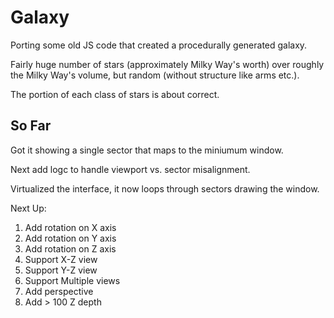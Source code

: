 # Galaxy
Porting some old JS code that created a procedurally generated galaxy.

Fairly huge number of stars (approximately Milky Way's worth) over roughly the Milky Way's volume, but random (without structure like arms etc.).

The portion of each class of stars is about correct.

## So Far
Got it showing a single sector that maps to the miniumum window.

Next add logc to handle viewport vs. sector misalignment.




Virtualized the interface, it now loops through sectors drawing the window.

Next Up:
1. Add rotation on X axis
2. Add rotation on Y axis
3. Add rotation on Z axis
4. Support X-Z view
4. Support Y-Z view
4. Support Multiple views
5. Add perspective
6. Add > 100 Z depth 
 
